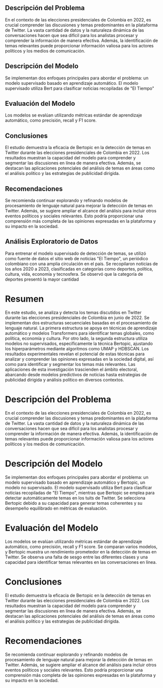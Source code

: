 ## Descripción del Problema

En el contexto de las elecciones presidenciales de Colombia en 2022, es crucial comprender las discusiones y temas predominantes en la plataforma de Twitter. La vasta cantidad de datos y la naturaleza dinámica de las conversaciones hacen que sea difícil para los analistas procesar y comprender la información de manera efectiva. Además, la identificación de temas relevantes puede proporcionar información valiosa para los actores políticos y los medios de comunicación.

## Descripción del Modelo

Se implementan dos enfoques principales para abordar el problema: un modelo supervisado basado en aprendizaje automático. El modelo supervisado utiliza Bert para clasificar noticias recopiladas de "El Tiempo"

## Evaluación del Modelo

Los modelos se evalúan utilizando métricas estándar de aprendizaje automático, como precisión, recall y F1 score. 

## Conclusiones

El estudio demuestra la eficacia de Bertopic en la detección de temas en Twitter durante las elecciones presidenciales de Colombia en 2022. Los resultados muestran la capacidad del modelo para comprender y segmentar las discusiones en línea de manera efectiva. Además, se destacan las aplicaciones potenciales del análisis de temas en áreas como el análisis político y las estrategias de publicidad dirigida.

## Recomendaciones

Se recomienda continuar explorando y refinando modelos de procesamiento de lenguaje natural para mejorar la detección de temas en Twitter. Además, se sugiere ampliar el alcance del análisis para incluir otros eventos políticos y sociales relevantes. Esto podría proporcionar una comprensión más completa de las opiniones expresadas en la plataforma y su impacto en la sociedad.

## Análisis Exploratorio de Datos

Para entrenar el modelo supervisado de detección de temas, se utilizó como fuente de datos el sitio web de noticias "El Tiempo", un periódico colombiano con una amplia circulación en el país. Se recopilaron noticias de los años 2020 a 2023, clasificadas en categorías como deportes, política, cultura, vida, economía y tecnosfera. Se observó que la categoría de deportes presentó la mayor cantidad


# Resumen 

En este estudio, se analiza y detecta los temas discutidos en Twitter durante las elecciones presidenciales de Colombia en junio de 2022. Se implementan dos estructuras secuenciales basadas en el procesamiento de lenguaje natural. La primera estructura se apoya en técnicas de aprendizaje automático y modelos Transformers para identificar temas globales, como política, economía y cultura. Por otro lado, la segunda estructura utiliza modelos no supervisados, específicamente la técnica Bertopic, ajustando los hiperparámetros mediante algoritmos como UMAP y HDBSCAN. Los resultados experimentales revelan el potencial de estas técnicas para analizar y comprender las opiniones expresadas en la sociedad digital, así como para identificar y segmentar los temas más relevantes. Las aplicaciones de esta investigación trascienden el ámbito electoral, abarcando desde modelos predictivos de noticias hasta estrategias de publicidad dirigida y análisis político en diversos contextos.

# Descripción del Problema

En el contexto de las elecciones presidenciales de Colombia en 2022, es crucial comprender las discusiones y temas predominantes en la plataforma de Twitter. La vasta cantidad de datos y la naturaleza dinámica de las conversaciones hacen que sea difícil para los analistas procesar y comprender la información de manera efectiva. Además, la identificación de temas relevantes puede proporcionar información valiosa para los actores políticos y los medios de comunicación.

# Descripción del Modelo

Se implementan dos enfoques principales para abordar el problema: un modelo supervisado basado en aprendizaje automático y Bertopic, un modelo no supervisado. El modelo supervisado utiliza Bert para clasificar noticias recopiladas de "El Tiempo", mientras que Bertopic se emplea para detectar automáticamente temas en los tuits de Twitter. Se selecciona Bertopic debido a su capacidad para generar temas coherentes y su desempeño equilibrado en métricas de evaluación.

# Evaluación del Modelo

Los modelos se evalúan utilizando métricas estándar de aprendizaje automático, como precisión, recall y F1 score. Se comparan varios modelos, y Bertopic muestra un rendimiento prometedor en la detección de temas en Twitter. Se observa una falta de sesgo entre las diferentes clases y una capacidad para identificar temas relevantes en las conversaciones en línea.

# Conclusiones

El estudio demuestra la eficacia de Bertopic en la detección de temas en Twitter durante las elecciones presidenciales de Colombia en 2022. Los resultados muestran la capacidad del modelo para comprender y segmentar las discusiones en línea de manera efectiva. Además, se destacan las aplicaciones potenciales del análisis de temas en áreas como el análisis político y las estrategias de publicidad dirigida.

# Recomendaciones

Se recomienda continuar explorando y refinando modelos de procesamiento de lenguaje natural para mejorar la detección de temas en Twitter. Además, se sugiere ampliar el alcance del análisis para incluir otros eventos políticos y sociales relevantes. Esto podría proporcionar una comprensión más completa de las opiniones expresadas en la plataforma y su impacto en la sociedad.

